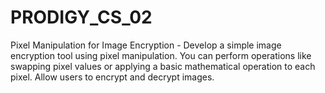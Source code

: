# PRODIGY_CS_02
Pixel Manipulation for Image Encryption - Develop a simple image encryption tool using pixel manipulation. You can perform operations like swapping pixel values or applying a basic mathematical operation to each pixel. Allow users to encrypt and decrypt images.
